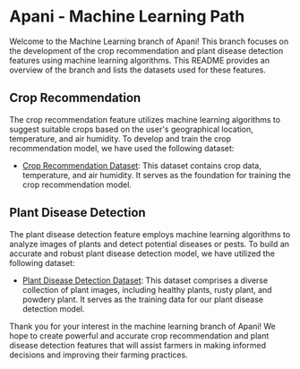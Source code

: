 # Apani - Machine Learning Path

Welcome to the Machine Learning branch of Apani! 
This branch focuses on the development of the crop recommendation and plant disease detection features using machine learning algorithms. This README provides an overview of the branch and lists the datasets used for these features.

## Crop Recommendation

The crop recommendation feature utilizes machine learning algorithms to suggest suitable crops based on the user's geographical location, temperature, and air humidity. To develop and train the crop recommendation model, we have used the following dataset:

- [Crop Recommendation Dataset](https://www.kaggle.com/datasets/rashikrahmanpritom/plant-disease-recognition-dataset): This dataset contains crop data, temperature, and air humidity. It serves as the foundation for training the crop recommendation model.



## Plant Disease Detection

The plant disease detection feature employs machine learning algorithms to analyze images of plants and detect potential diseases or pests. To build an accurate and robust plant disease detection model, we have utilized the following dataset:

- [Plant Disease Detection Dataset](https://www.kaggle.com/datasets/atharvaingle/crop-recommendation-dataset): This dataset comprises a diverse collection of plant images, including healthy plants, rusty plant, and powdery plant. It serves as the training data for our plant disease detection model.



Thank you for your interest in the machine learning branch of Apani! We hope to create powerful and accurate crop recommendation and plant disease detection features that will assist farmers in making informed decisions and improving their farming practices.
